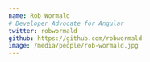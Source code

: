 ```yaml
---
name: Rob Wormald
# Developer Advocate for Angular
twitter: robwormald
github: https://github.com/robwormald
image: /media/people/rob-wormald.jpg
---
```

